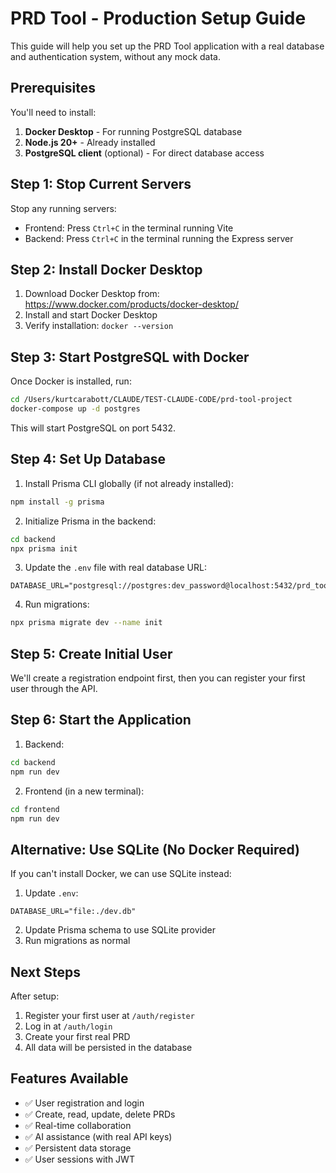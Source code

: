# PRD Tool - Production Setup Guide

This guide will help you set up the PRD Tool application with a real database and authentication system, without any mock data.

## Prerequisites

You'll need to install:
1. **Docker Desktop** - For running PostgreSQL database
2. **Node.js 20+** - Already installed
3. **PostgreSQL client** (optional) - For direct database access

## Step 1: Stop Current Servers

Stop any running servers:
- Frontend: Press `Ctrl+C` in the terminal running Vite
- Backend: Press `Ctrl+C` in the terminal running the Express server

## Step 2: Install Docker Desktop

1. Download Docker Desktop from: https://www.docker.com/products/docker-desktop/
2. Install and start Docker Desktop
3. Verify installation: `docker --version`

## Step 3: Start PostgreSQL with Docker

Once Docker is installed, run:

```bash
cd /Users/kurtcarabott/CLAUDE/TEST-CLAUDE-CODE/prd-tool-project
docker-compose up -d postgres
```

This will start PostgreSQL on port 5432.

## Step 4: Set Up Database

1. Install Prisma CLI globally (if not already installed):
```bash
npm install -g prisma
```

2. Initialize Prisma in the backend:
```bash
cd backend
npx prisma init
```

3. Update the `.env` file with real database URL:
```
DATABASE_URL="postgresql://postgres:dev_password@localhost:5432/prd_tool_dev"
```

4. Run migrations:
```bash
npx prisma migrate dev --name init
```

## Step 5: Create Initial User

We'll create a registration endpoint first, then you can register your first user through the API.

## Step 6: Start the Application

1. Backend:
```bash
cd backend
npm run dev
```

2. Frontend (in a new terminal):
```bash
cd frontend
npm run dev
```

## Alternative: Use SQLite (No Docker Required)

If you can't install Docker, we can use SQLite instead:

1. Update `.env`:
```
DATABASE_URL="file:./dev.db"
```

2. Update Prisma schema to use SQLite provider
3. Run migrations as normal

## Next Steps

After setup:
1. Register your first user at `/auth/register`
2. Log in at `/auth/login`
3. Create your first real PRD
4. All data will be persisted in the database

## Features Available

- ✅ User registration and login
- ✅ Create, read, update, delete PRDs
- ✅ Real-time collaboration
- ✅ AI assistance (with real API keys)
- ✅ Persistent data storage
- ✅ User sessions with JWT